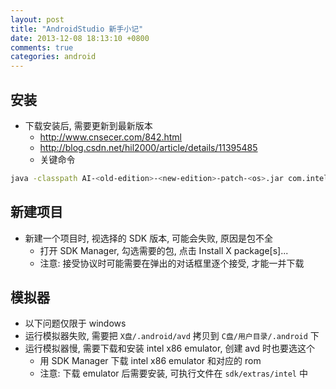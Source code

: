 ```yaml
---
layout: post
title: "AndroidStudio 新手小记"
date: 2013-12-08 18:13:10 +0800
comments: true
categories: android
---
```

## 安装
* 下载安装后, 需要更新到最新版本
  * http://www.cnsecer.com/842.html
  * http://blog.csdn.net/hil2000/article/details/11395485
  * 关键命令
``` sh
java -classpath AI-<old-edition>-<new-edition>-patch-<os>.jar com.intellij.updater.Runner install .
```

## 新建项目
* 新建一个项目时, 视选择的 SDK 版本, 可能会失败, 原因是包不全
  * 打开 SDK Manager, 勾选需要的包, 点击 Install X package[s]...
  * 注意: 接受协议时可能需要在弹出的对话框里逐个接受, 才能一并下载

## 模拟器
* 以下问题仅限于 windows
* 运行模拟器失败, 需要把 ```X盘/.android/avd``` 拷贝到 ```C盘/用户目录/.android``` 下
* 运行模拟器慢, 需要下载和安装 intel x86 emulator, 创建 avd 时也要选这个
  * 用 SDK Manager 下载 intel x86 emulator 和对应的 rom
  * 注意: 下载 emulator 后需要安装, 可执行文件在 ```sdk/extras/intel``` 中
